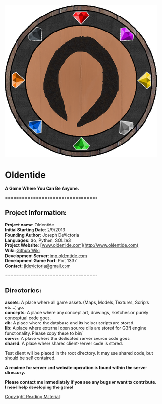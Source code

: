 ![Oldentide Logo](concepts/project/Logo_1.png?raw=true "Oldentide")

# Oldentide

**A Game Where You Can Be Anyone.**

=================================

## Project Information:

**Project name**: Oldentide<br>
**Initial Starting Date**: 2/9/2013<br>
**Founding Author**: Joseph DeVictoria<br>
**Languages**: Go, Python, SQLite3<br>
**Project Website**: [www.oldentide.com](http://www.oldentide.com)<br>
**Wiki**: [Github Wiki](https://github.com/Oldentide/Oldentide/wiki)<br>
**Development Server**: [imp.oldentide.com](imp.oldentide.com)<br>
**Development Game Port**: Port 1337<br>
**Contact**: jldevictoria@gmail.com<br>

=================================

## Directories:

**assets**:            A place where all game assets (Maps, Models, Textures, Scripts etc...) go.<br>
**concepts**:          A place where any concept art, drawings, sketches or purely conceptual code goes.<br>
**db**:                A place where the database and its helper scripts are stored.<br>
**lib**:               A place where external open source dlls are stored for G3N engine functionality. Please copy these to bin/<br>
**server**:            A place where the dedicated server source code goes.<br>
**shared**:            A place where shared client-server code is stored.<br>

Test client will be placed in the root directory.  It may use shared code, but should be self contained.<br>

**A readme for server and website operation is found within the server directory.**<br>

**Please contact me immediately if you see any bugs or want to contribute.  I need help developing the game!**<br>

[Copyright Reading Material](COPYRIGHT.md)
